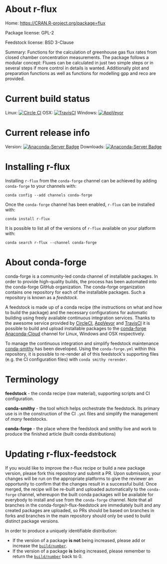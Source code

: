 About r-flux
============

Home: https://CRAN.R-project.org/package=flux

Package license: GPL-2

Feedstock license: BSD 3-Clause

Summary: Functions for the calculation of greenhouse gas flux rates  from closed chamber concentration measurements. The package follows  a modular concept: Fluxes can be calculated in just two simple steps  or in several steps if more control in details is wanted. Additionally  plot and preparation functions as well as functions for modelling gpp and reco are provided.



Current build status
====================

Linux: [![Circle CI](https://circleci.com/gh/conda-forge/r-flux-feedstock.svg?style=shield)](https://circleci.com/gh/conda-forge/r-flux-feedstock)
OSX: [![TravisCI](https://travis-ci.org/conda-forge/r-flux-feedstock.svg?branch=master)](https://travis-ci.org/conda-forge/r-flux-feedstock)
Windows: [![AppVeyor](https://ci.appveyor.com/api/projects/status/github/conda-forge/r-flux-feedstock?svg=True)](https://ci.appveyor.com/project/conda-forge/r-flux-feedstock/branch/master)

Current release info
====================
Version: [![Anaconda-Server Badge](https://anaconda.org/conda-forge/r-flux/badges/version.svg)](https://anaconda.org/conda-forge/r-flux)
Downloads: [![Anaconda-Server Badge](https://anaconda.org/conda-forge/r-flux/badges/downloads.svg)](https://anaconda.org/conda-forge/r-flux)

Installing r-flux
=================

Installing `r-flux` from the `conda-forge` channel can be achieved by adding `conda-forge` to your channels with:

```
conda config --add channels conda-forge
```

Once the `conda-forge` channel has been enabled, `r-flux` can be installed with:

```
conda install r-flux
```

It is possible to list all of the versions of `r-flux` available on your platform with:

```
conda search r-flux --channel conda-forge
```


About conda-forge
=================

conda-forge is a community-led conda channel of installable packages.
In order to provide high-quality builds, the process has been automated into the
conda-forge GitHub organization. The conda-forge organization contains one repository
for each of the installable packages. Such a repository is known as a *feedstock*.

A feedstock is made up of a conda recipe (the instructions on what and how to build
the package) and the necessary configurations for automatic building using freely
available continuous integration services. Thanks to the awesome service provided by
[CircleCI](https://circleci.com/), [AppVeyor](http://www.appveyor.com/)
and [TravisCI](https://travis-ci.org/) it is possible to build and upload installable
packages to the [conda-forge](https://anaconda.org/conda-forge)
[Anaconda-Cloud](http://docs.anaconda.org/) channel for Linux, Windows and OSX respectively.

To manage the continuous integration and simplify feedstock maintenance
[conda-smithy](http://github.com/conda-forge/conda-smithy) has been developed.
Using the ``conda-forge.yml`` within this repository, it is possible to re-render all of
this feedstock's supporting files (e.g. the CI configuration files) with ``conda smithy rerender``.


Terminology
===========

**feedstock** - the conda recipe (raw material), supporting scripts and CI configuration.

**conda-smithy** - the tool which helps orchestrate the feedstock.
                   Its primary use is in the construction of the CI ``.yml`` files
                   and simplify the management of *many* feedstocks.

**conda-forge** - the place where the feedstock and smithy live and work to
                  produce the finished article (built conda distributions)


Updating r-flux-feedstock
=========================

If you would like to improve the r-flux recipe or build a new
package version, please fork this repository and submit a PR. Upon submission,
your changes will be run on the appropriate platforms to give the reviewer an
opportunity to confirm that the changes result in a successful build. Once
merged, the recipe will be re-built and uploaded automatically to the
`conda-forge` channel, whereupon the built conda packages will be available for
everybody to install and use from the `conda-forge` channel.
Note that all branches in the conda-forge/r-flux-feedstock are
immediately built and any created packages are uploaded, so PRs should be based
on branches in forks and branches in the main repository should only be used to
build distinct package versions.

In order to produce a uniquely identifiable distribution:
 * If the version of a package **is not** being increased, please add or increase
   the [``build/number``](http://conda.pydata.org/docs/building/meta-yaml.html#build-number-and-string).
 * If the version of a package **is** being increased, please remember to return
   the [``build/number``](http://conda.pydata.org/docs/building/meta-yaml.html#build-number-and-string)
   back to 0.
